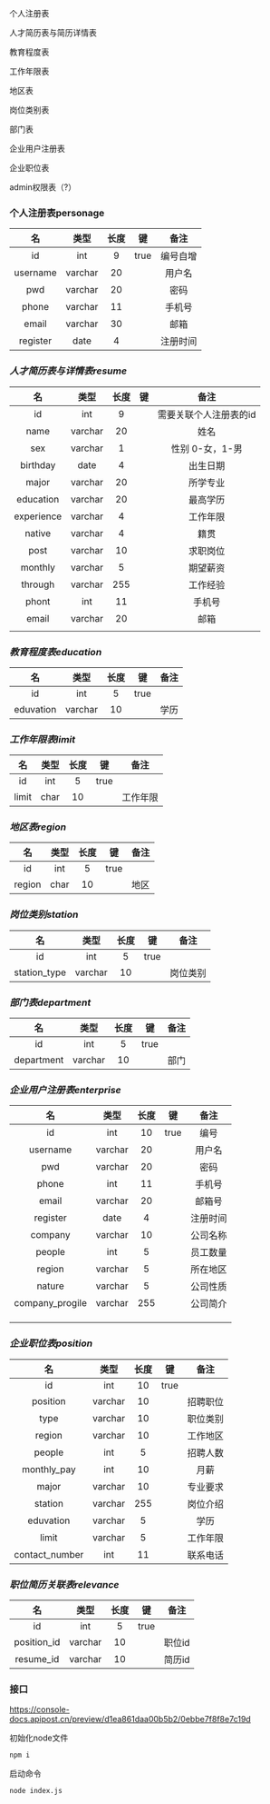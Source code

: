 

个人注册表

人才简历表与简历详情表

教育程度表

工作年限表

地区表

岗位类别表

部门表

企业用户注册表

企业职位表

admin权限表（?）





### 个人注册表personage

|    名    |  类型   | 长度 |  键  |   备注   |
| :------: | :-----: | :--: | :--: | :------: |
|    id    |   int   |  9   | true | 编号自增 |
| username | varchar |  20  |      |  用户名  |
|   pwd    | varchar |  20  |      |   密码   |
|  phone   | varchar |  11  |      |  手机号  |
|  email   | varchar |  30  |      |   邮箱   |
| register |  date   |  4   |      | 注册时间 |

### ***人才简历表与详情表resume***

|     名     |  类型   | 长度 |  键  |          备注          |
| :--------: | :-----: | :--: | :--: | :--------------------: |
|     id     |   int   |  9   |      | 需要关联个人注册表的id |
|    name    | varchar |  20  |      |          姓名          |
|    sex     | varchar |  1   |      |    性别 0-女，1-男     |
|  birthday  |  date   |  4   |      |        出生日期        |
|   major    | varchar |  20  |      |        所学专业        |
| education  | varchar |  20  |      |        最高学历        |
| experience | varchar |  4   |      |        工作年限        |
|   native   | varchar |  4   |      |          籍贯          |
|    post    | varchar |  10  |      |        求职岗位        |
|  monthly   | varchar |  5   |      |        期望薪资        |
|  through   | varchar | 255  |      |        工作经验        |
|   phont    |   int   |  11  |      |         手机号         |
|   email    | varchar |  20  |      |          邮箱          |
|            |         |      |      |                        |

### ***教育程度表education***

|    名     |  类型   | 长度 |  键  | 备注 |
| :-------: | :-----: | :--: | :--: | :--: |
|    id     |   int   |  5   | true |      |
| eduvation | varchar |  10  |      | 学历 |

### ***工作年限表limit***

|  名   | 类型 | 长度 |  键  |   备注   |
| :---: | :--: | :--: | :--: | :------: |
|  id   | int  |  5   | true |          |
| limit | char |  10  |      | 工作年限 |



### ***地区表region***

|   名   | 类型 | 长度 |  键  | 备注 |
| :----: | :--: | :--: | :--: | :--: |
|   id   | int  |  5   | true |      |
| region | char |  10  |      | 地区 |

### ***岗位类别station***

|      名      |  类型   | 长度 |  键  |   备注   |
| :----------: | :-----: | :--: | :--: | :------: |
|      id      |   int   |  5   | true |          |
| station_type | varchar |  10  |      | 岗位类别 |

### ***部门表department***

|     名     |  类型   | 长度 |  键  | 备注 |
| :--------: | :-----: | :--: | :--: | :--: |
|     id     |   int   |  5   | true |      |
| department | varchar |  10  |      | 部门 |

### ***企业用户注册表enterprise***

|       名        |  类型   | 长度 |  键  |   备注   |
| :-------------: | :-----: | :--: | :--: | :------: |
|       id        |   int   |  10  | true |   编号   |
|    username     | varchar |  20  |      |  用户名  |
|       pwd       | varchar |  20  |      |   密码   |
|      phone      |   int   |  11  |      |  手机号  |
|      email      | varchar |  20  |      |  邮箱号  |
|    register     |  date   |  4   |      | 注册时间 |
|     company     | varchar |  10  |      | 公司名称 |
|     people      |   int   |  5   |      | 员工数量 |
|     region      | varchar |  5   |      | 所在地区 |
|     nature      | varchar |  5   |      | 公司性质 |
| company_progile | varchar | 255  |      | 公司简介 |
|                 |         |      |      |          |
|                 |         |      |      |          |
|                 |         |      |      |          |

### ***企业职位表position***

|       名       |  类型   | 长度 |  键  |   备注   |
| :------------: | :-----: | :--: | :--: | :------: |
|       id       |   int   |  10  | true |          |
|    position    | varchar |  10  |      | 招聘职位 |
|      type      | varchar |  10  |      | 职位类别 |
|     region     | varchar |  10  |      | 工作地区 |
|     people     |   int   |  5   |      | 招聘人数 |
|  monthly_pay   |   int   |  10  |      |   月薪   |
|     major      | varchar |  10  |      | 专业要求 |
|    station     | varchar | 255  |      | 岗位介绍 |
|   eduvation    | varchar |  5   |      |   学历   |
|     limit      | varchar |  5   |      | 工作年限 |
| contact_number |   int   |  11  |      | 联系电话 |

### ***职位简历关联表relevance***

|     名      |  类型   | 长度 |  键  |  备注  |
| :---------: | :-----: | :--: | :--: | :----: |
|     id      |   int   |  5   | true |        |
| position_id | varchar |  10  |      | 职位id |
|  resume_id  | varchar |  10  |      | 简历id |



### 接口

https://console-docs.apipost.cn/preview/d1ea861daa00b5b2/0ebbe7f8f8e7c19d





初始化node文件

```bash
npm i
```

启动命令

```bash
node index.js
```







